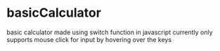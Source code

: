 # basicCalculator
basic calculator made using switch function in javascript 
currently only supports mouse click for input by  hovering over the keys

